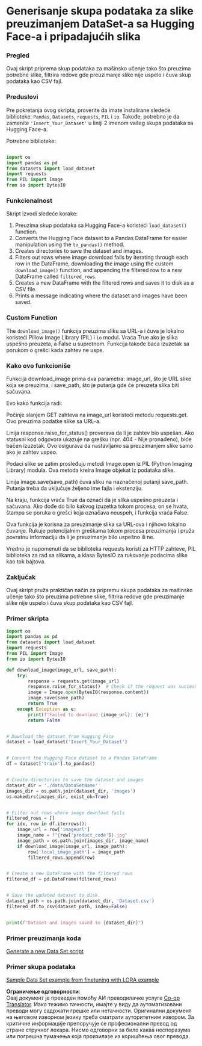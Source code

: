<!--
CO_OP_TRANSLATOR_METADATA:
{
  "original_hash": "3cd0b727945d57998f1096763df56a84",
  "translation_date": "2025-05-09T20:27:14+00:00",
  "source_file": "md/03.FineTuning/CreatingSampleData.md",
  "language_code": "sr"
}
-->
# Generisanje skupa podataka za slike preuzimanjem DataSet-a sa Hugging Face-a i pripadajućih slika


### Pregled

Ovaj skript priprema skup podataka za mašinsko učenje tako što preuzima potrebne slike, filtrira redove gde preuzimanje slike nije uspelo i čuva skup podataka kao CSV fajl.

### Preduslovi

Pre pokretanja ovog skripta, proverite da imate instalirane sledeće biblioteke: `Pandas`, `Datasets`, `requests`, `PIL` i `io`. Takođe, potrebno je da zamenite `'Insert_Your_Dataset'` u liniji 2 imenom vašeg skupa podataka sa Hugging Face-a.

Potrebne biblioteke:

```python

import os
import pandas as pd
from datasets import load_dataset
import requests
from PIL import Image
from io import BytesIO
```

### Funkcionalnost

Skript izvodi sledeće korake:

1. Preuzima skup podataka sa Hugging Face-a koristeći `load_dataset()` function.
2. Converts the Hugging Face dataset to a Pandas DataFrame for easier manipulation using the `to_pandas()` method.
3. Creates directories to save the dataset and images.
4. Filters out rows where image download fails by iterating through each row in the DataFrame, downloading the image using the custom `download_image()` function, and appending the filtered row to a new DataFrame called `filtered_rows`.
5. Creates a new DataFrame with the filtered rows and saves it to disk as a CSV file.
6. Prints a message indicating where the dataset and images have been saved.

### Custom Function

The `download_image()` funkcija preuzima sliku sa URL-a i čuva je lokalno koristeći Pillow Image Library (PIL) i `io` modul. Vraća True ako je slika uspešno preuzeta, a False u suprotnom. Funkcija takođe baca izuzetak sa porukom o grešci kada zahtev ne uspe.

### Kako ovo funkcioniše

Funkcija download_image prima dva parametra: image_url, što je URL slike koja se preuzima, i save_path, što je putanja gde će preuzeta slika biti sačuvana.

Evo kako funkcija radi:

Počinje slanjem GET zahteva na image_url koristeći metodu requests.get. Ovo preuzima podatke slike sa URL-a.

Linija response.raise_for_status() proverava da li je zahtev bio uspešan. Ako statusni kod odgovora ukazuje na grešku (npr. 404 - Nije pronađeno), biće bačen izuzetak. Ovo osigurava da nastavljamo sa preuzimanjem slike samo ako je zahtev uspeo.

Podaci slike se zatim prosleđuju metodi Image.open iz PIL (Python Imaging Library) modula. Ova metoda kreira Image objekat iz podataka slike.

Linija image.save(save_path) čuva sliku na naznačenoj putanji save_path. Putanja treba da uključuje željeno ime fajla i ekstenziju.

Na kraju, funkcija vraća True da označi da je slika uspešno preuzeta i sačuvana. Ako dođe do bilo kakvog izuzetka tokom procesa, on se hvata, štampa se poruka o grešci koja označava neuspeh, i funkcija vraća False.

Ova funkcija je korisna za preuzimanje slika sa URL-ova i njihovo lokalno čuvanje. Rukuje potencijalnim greškama tokom procesa preuzimanja i pruža povratnu informaciju da li je preuzimanje bilo uspešno ili ne.

Vredno je napomenuti da se biblioteka requests koristi za HTTP zahteve, PIL biblioteka za rad sa slikama, a klasa BytesIO za rukovanje podacima slike kao tok bajtova.



### Zaključak

Ovaj skript pruža praktičan način za pripremu skupa podataka za mašinsko učenje tako što preuzima potrebne slike, filtrira redove gde preuzimanje slike nije uspelo i čuva skup podataka kao CSV fajl.

### Primer skripta

```python
import os
import pandas as pd
from datasets import load_dataset
import requests
from PIL import Image
from io import BytesIO

def download_image(image_url, save_path):
    try:
        response = requests.get(image_url)
        response.raise_for_status()  # Check if the request was successful
        image = Image.open(BytesIO(response.content))
        image.save(save_path)
        return True
    except Exception as e:
        print(f"Failed to download {image_url}: {e}")
        return False


# Download the dataset from Hugging Face
dataset = load_dataset('Insert_Your_Dataset')


# Convert the Hugging Face dataset to a Pandas DataFrame
df = dataset['train'].to_pandas()


# Create directories to save the dataset and images
dataset_dir = './data/DataSetName'
images_dir = os.path.join(dataset_dir, 'images')
os.makedirs(images_dir, exist_ok=True)


# Filter out rows where image download fails
filtered_rows = []
for idx, row in df.iterrows():
    image_url = row['imageurl']
    image_name = f"{row['product_code']}.jpg"
    image_path = os.path.join(images_dir, image_name)
    if download_image(image_url, image_path):
        row['local_image_path'] = image_path
        filtered_rows.append(row)


# Create a new DataFrame with the filtered rows
filtered_df = pd.DataFrame(filtered_rows)


# Save the updated dataset to disk
dataset_path = os.path.join(dataset_dir, 'Dataset.csv')
filtered_df.to_csv(dataset_path, index=False)


print(f"Dataset and images saved to {dataset_dir}")
```

### Primer preuzimanja koda  
[Generate a new Data Set script](../../../../code/04.Finetuning/generate_dataset.py)

### Primer skupa podataka  
[Sample Data Set example from finetuning with LORA example](../../../../code/04.Finetuning/olive-ort-example/dataset/dataset-classification.json)

**Ограничење одговорности**:  
Овај документ је преведен помоћу АИ преводилачке услуге [Co-op Translator](https://github.com/Azure/co-op-translator). Иако тежимо тачности, имајте у виду да аутоматизовани преводи могу садржати грешке или нетачности. Оригинални документ на његовом изворном језику треба сматрати ауторитетним извором. За критичне информације препоручује се професионални превод од стране стручног лекара. Нисмо одговорни за било каква неспоразума или погрешна тумачења која произилазе из коришћења овог превода.